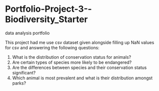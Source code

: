 # Portfolio-Project-3--Biodiversity_Starter
data analysis portfolio

This project had me use csv dataset given alongside filling up NaN values for csv and answering the following questions:
1. What is the distribution of conservation status for animals?
2. Are certain types of species more likely to be endangered?
3. Are the differences between species and their conservation status significant?
4. Which animal is most prevalent and what is their distribution amongst parks?
